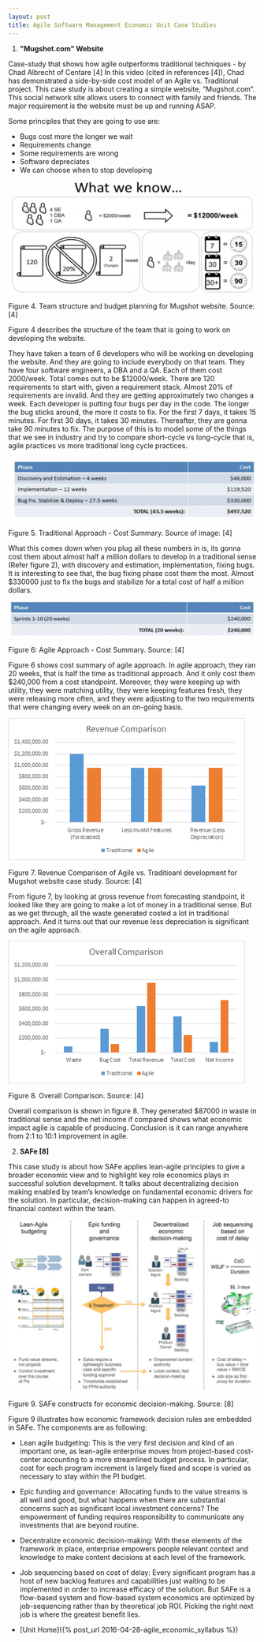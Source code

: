 ```yaml
---
layout: post
title: Agile Software Management Economic Unit Case Studies
---
```


1) **"Mugshot.com" Website**

Case-study that shows how agile outperforms traditional techniques - by Chad Albrecht of Centare [4]
In this video (cited in references [4]), Chad has demonstrated a side-by-side cost model of an Agile vs. Traditional project. This case study is about creating a simple website, “Mugshot.com”. This social network site allows users to connect with family and friends. The major requirement is the website must be up and running ASAP. 

Some principles that they are going to use are:

- Bugs cost more the longer we wait
- Requirements change
- Some requirements are wrong
- Software depreciates
- We can choose when to stop developing

<img src="https://raw.githubusercontent.com/css566/css566.github.io/master/images/SM_Unit_Economic_CaseStudy_2.jpg" alt="GitHub Logo" />

Figure 4. Team structure and budget planning for Mugshot website. Source: [4]


Figure 4 describes the structure of the team that is going to work on developing the website.

They have taken a team of 6 developers who will be working on developing the website. And they are going to include everybody on that team. They have four software engineers, a DBA and a QA. Each of them cost 2000/week. Total comes out to be $12000/week. There are 120 requirements to start with, given a requirement stack. Almost 20% of requirements are invalid. And they are getting approximately two changes a week. Each developer is putting four bugs per day in the code.  The longer the bug sticks around, the more it costs to fix. For the first 7 days, it takes 15 minutes. For first 30 days, it takes 30 minutes. Thereafter, they are gonna take 90 minutes to fix. The purpose of this is to model some of the things that we see in industry and try to compare short-cycle vs long-cycle that is, agile practices  vs more traditional long cycle practices. 

![GitHub Logo](https://raw.githubusercontent.com/css566/css566.github.io/master/images/SM_Unit_Economic_CaseStudy_3.jpg)

Figure 5. Traditional Approach - Cost Summary. Source of image: [4]


What this comes down when you plug all these numbers in is, its gonna cost them about almost half a million dollars to develop in a traditional sense (Refer figure 2), with discovery and estimation, implementation, fixing bugs. It is interesting to see that, the bug fixing phase cost them the most. Almost $330000 just to fix the bugs and stabilize for a total cost of half a million dollars.

![GitHub Logo](https://raw.githubusercontent.com/css566/css566.github.io/master/images/SM_Unit_Economic_CaseStudy_4.jpg)

Figure 6: Agile Approach - Cost Summary. Source: [4]


Figure 6 shows cost summary of agile approach. In agile approach, they ran 20 weeks, that is half the time as traditional approach. And it only cost them $240,000 from a cost standpoint. Moreover, they were keeping up with utility, they were matching utility, they were keeping features fresh, they were releasing more often, and they were adjusting to the two requirements that were changing every week on an on-going basis. 

![GitHub Logo](https://raw.githubusercontent.com/css566/css566.github.io/master/images/revenue_comparison.png)

Figure 7. Revenue Comparison of Agile vs. Traditioanl development for Mugshot website case study. Source: [4]


From figure 7,  by looking at gross revenue from forecasting standpoint, it looked like they are going to make a lot of money in a traditional sense. But as we get through, all the waste generated costed a lot in traditional approach. And it turns out that our revenue less depreciation is significant on the agile approach.   

![GitHub Logo](https://raw.githubusercontent.com/css566/css566.github.io/master/images/overall_comparison.png)

Figure 8. Overall Comparison. Source: [4]


Overall comparison is shown in figure 8. They generated $87000 in waste in traditional sense and the net income if compared shows what economic impact agile is capable of producing. Conclusion is it can range anywhere from 2:1 to 10:1 improvement in agile.

2) **SAFe [8]**

This case study is about how SAFe applies lean-agile principles to give a broader economic view and to highlight key role economics plays in successful solution development. It talks about decentralizing decision making enabled by team’s knowledge on fundamental economic drivers for the solution. In particular, decision-making can happen in agreed-to financial context within the team. 

![GitHub Logo](https://raw.githubusercontent.com/css566/css566.github.io/master/images/SM_Unit_Economic_CaseStudy_7.jpg)

Figure 9. SAFe constructs for economic decision-making. Source: [8]


Figure 9 illustrates how economic framework decision rules are embedded in SAFe. The components are as following:

- Lean agile budgeting: This is the very first decision and kind of an important one, as lean-agile enterprise moves from project-based cost-center accounting to a more streamlined budget process. In particular, cost for each program increment is largely fixed and scope is varied as necessary to stay within the PI budget.
- Epic funding and governance: Allocating funds to the value streams is all well and good, but what happens when there are substantial concerns such as significant local investment concerns? The empowerment of funding requires responsibility to communicate any investments that are beyond routine. 
- Decentralize economic decision-making: With these elements of the framework in place, enterprise empowers people relevant context and knowledge to make content decisions at each level of the framework.
- Job sequencing based on cost of delay: Every significant program has a host of new backlog features and capabilities just waiting to be implemented in order to increase efficacy of the solution. But SAFe is a flow-based system and flow-based system economics are optimized by job-sequencing rather than by theoretical job ROI. Picking the right next job is where the greatest benefit lies.

 - [Unit Home]({% post_url 2016-04-28-agile_economic_syllabus %})
